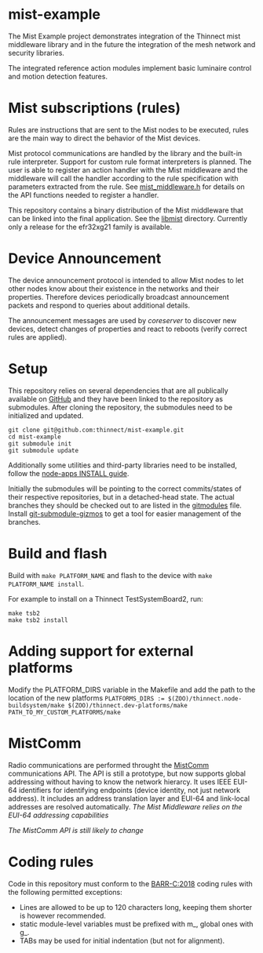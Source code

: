 # mist-example

The Mist Example project demonstrates integration of the Thinnect mist
middleware library and in the future the integration of the mesh network and
security libraries.

The integrated reference action modules implement basic luminaire control
and motion detection features.

# Mist subscriptions (rules)

Rules are instructions that are sent to the Mist nodes to be executed, rules
are the main way to direct the behavior of the Mist devices.

Mist protocol communications are handled by the library and the built-in
rule interpreter. Support for custom rule format interpreters is planned.
The user is able to register an action handler with the Mist middleware and
the middleware will call the handler according to the rule specification
with parameters extracted from the rule.
See [mist_middleware.h](libmist/mist_middleware.h) for details on the API
functions needed to register a handler.

This repository contains a binary distribution of the Mist middleware that can
be linked into the final application. See the [libmist](libmist) directory.
Currently only a release for the efr32xg21 family is available.

# Device Announcement

The device announcement protocol is intended to allow Mist nodes to let other
nodes know about their existence in the networks and their properties.
Therefore devices periodically broadcast announcement packets and respond to
queries about additional details.

The announcement messages are used by *coreserver* to discover new devices,
detect changes of properties and react to reboots (verify correct rules are applied).

# Setup
This repository relies on several dependencies that are all publically available
on [GitHub](https://github.com) and they have been linked to the repository as
submodules. After cloning the repository, the submodules need to be initialized
and updated.
```
git clone git@github.com:thinnect/mist-example.git
cd mist-example
git submodule init
git submodule update
```

Additionally some utilities and third-party libraries need to be installed,
follow the [node-apps INSTALL guide](https://github.com/thinnect/node-apps/blob/master/INSTALL.md).

Initially the submodules will be pointing to the correct commits/states of their
respective repositories, but in a detached-head state. The actual branches they
should be checked out to are listed in the [gitmodules](.gitmodules) file.
Install [git-submodule-gizmos](https://github.com/raidoz/git-submodule-gizmos)
to get a tool for easier management of the branches.

# Build and flash

Build with `make PLATFORM_NAME` and flash to the device with `make PLATFORM_NAME install`.

For example to install on a Thinnect TestSystemBoard2, run:
```
make tsb2
make tsb2 install
```

# Adding support for external platforms

Modify the PLATFORM_DIRS variable in the Makefile and add the path to the
location of the new platforms
`PLATFORMS_DIRS := $(ZOO)/thinnect.node-buildsystem/make $(ZOO)/thinnect.dev-platforms/make PATH_TO_MY_CUSTOM_PLATFORMS/make`

# MistComm
Radio communications are performed throught the
[MistComm](https://github.com/thinnect/mist-comm/tree/euis) communications API.
The API is still a prototype, but now supports global addressing
without having to know the network hierarcy. It uses IEEE EUI-64 identifiers for
identifying endpoints (device identity, not just network address). It includes
an address translation layer and EUI-64 and link-local addresses are resolved
automatically.
*The Mist Middleware relies on the EUI-64 addressing capabilities*

*The MistComm API is still likely to change*

# Coding rules

Code in this repository must conform to the
[BARR-C:2018](https://barrgroup.com/Embedded-Systems/Books/Embedded-C-Coding-Standard)
coding rules with the following permitted exceptions:
- Lines are allowed to be up to 120 characters long, keeping them shorter is
  however recommended.
- static module-level variables must be prefixed with m_, global ones with g_.
- TABs may be used for initial indentation (but not for alignment).
